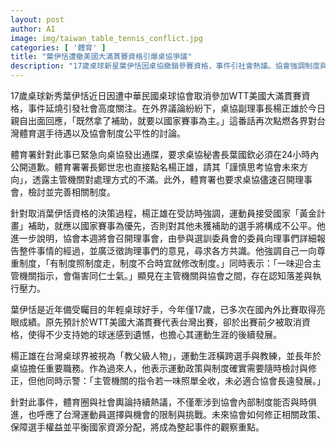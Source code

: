 ```yaml
---
layout: post
author: AI
image: img/taiwan_table_tennis_conflict.jpg
categories: [ '體育' ]
title: "葉伊恬遭撤美國大滿貫賽資格引爆桌協爭議"
description: "17歲桌球新星葉伊恬因桌協撤銷參賽資格，事件引社會熱議。協會強調制度與補助優先國家賽事，體育署則緊急施壓要求檢討及公開道歉。事件凸顯協會與主管機關的認知矛盾及台灣體育選手權益保障的制度挑戰。"
---
```

17歲桌球新秀葉伊恬近日因遭中華民國桌球協會取消參加WTT美國大滿貫賽資格，事件延燒引發社會高度關注。在外界議論紛紛下，桌協副理事長楊正雄於今日親自出面回應，「既然拿了補助，就要以國家賽事為主。」這番話再次點燃各界對台灣體育選手待遇以及協會制度公平性的討論。

體育署針對此事已緊急向桌協發出通牒，要求桌協秘書長葉國欽必須在24小時內公開道歉。體育署署長鄭世忠也直接點名楊正雄，請其「謹慎思考協會未來方向」，透露主管機關對處理方式的不滿。此外，體育署也要求桌協儘速召開理事會，檢討並完善相關制度。

針對取消葉伊恬資格的決策過程，楊正雄在受訪時強調，運動員接受國家「黃金計畫」補助，就應以國家賽事為優先，否則對其他未獲補助的選手將構成不公平。他進一步說明，協會本週將會召開理事會，由參與選訓委員會的委員向理事們詳細報告整件事情的經過，並廣泛徵詢理事們的意見，尋求各方共識。他強調自己一向尊重制度，「有制度照制度走，制度不合時宜就修改制度。」同時表示：「一味迎合主管機關指示，會傷害同仁士氣。」顯見在主管機關與協會之間，存在認知落差與執行壓力。

葉伊恬是近年備受矚目的年輕桌球好手，今年僅17歲，已多次在國內外比賽取得亮眼成績。原先預計於WTT美國大滿貫賽代表台灣出賽，卻於出賽前夕被取消資格，使得不少支持她的球迷感到遺憾，也擔心其運動生涯的後續發展。

楊正雄在台灣桌球界被視為「教父級人物」，運動生涯橫跨選手與教練，並長年於桌協擔任重要職務。作為過來人，他表示運動政策與制度確實需要隨時檢討與修正，但他同時示警：「主管機關的指令若一味照單全收，未必適合協會長遠發展。」

針對此事件，體育圈與社會輿論持續熱議，不僅牽涉到協會內部制度能否與時俱進，也呼應了台灣運動員選擇與機會的限制與挑戰。未來協會如何修正相關政策、保障選手權益並平衡國家資源分配，將成為整起事件的觀察重點。